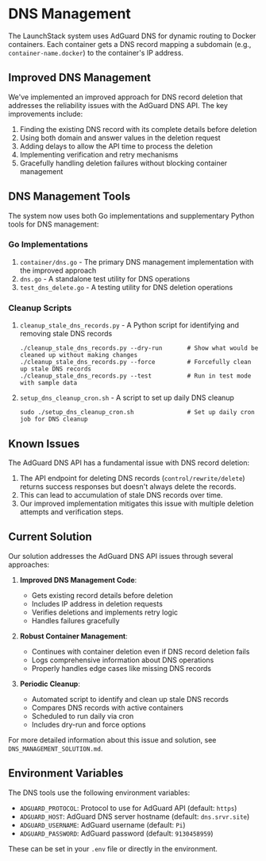 # DNS Management

The LaunchStack system uses AdGuard DNS for dynamic routing to Docker containers. Each container gets a DNS record mapping a subdomain (e.g., `container-name.docker`) to the container's IP address.

## Improved DNS Management

We've implemented an improved approach for DNS record deletion that addresses the reliability issues with the AdGuard DNS API. The key improvements include:

1. Finding the existing DNS record with its complete details before deletion
2. Using both domain and answer values in the deletion request
3. Adding delays to allow the API time to process the deletion
4. Implementing verification and retry mechanisms
5. Gracefully handling deletion failures without blocking container management

## DNS Management Tools

The system now uses both Go implementations and supplementary Python tools for DNS management:

### Go Implementations

1. `container/dns.go` - The primary DNS management implementation with the improved approach
2. `dns.go` - A standalone test utility for DNS operations
3. `test_dns_delete.go` - A testing utility for DNS deletion operations

### Cleanup Scripts

1. `cleanup_stale_dns_records.py` - A Python script for identifying and removing stale DNS records
   ```
   ./cleanup_stale_dns_records.py --dry-run       # Show what would be cleaned up without making changes
   ./cleanup_stale_dns_records.py --force         # Forcefully clean up stale DNS records
   ./cleanup_stale_dns_records.py --test          # Run in test mode with sample data
   ```

2. `setup_dns_cleanup_cron.sh` - A script to set up daily DNS cleanup
   ```
   sudo ./setup_dns_cleanup_cron.sh               # Set up daily cron job for DNS cleanup
   ```

## Known Issues

The AdGuard DNS API has a fundamental issue with DNS record deletion:

1. The API endpoint for deleting DNS records (`control/rewrite/delete`) returns success responses but doesn't always delete the records.
2. This can lead to accumulation of stale DNS records over time.
3. Our improved implementation mitigates this issue with multiple deletion attempts and verification steps.

## Current Solution

Our solution addresses the AdGuard DNS API issues through several approaches:

1. **Improved DNS Management Code**:
   - Gets existing record details before deletion
   - Includes IP address in deletion requests
   - Verifies deletions and implements retry logic
   - Handles failures gracefully

2. **Robust Container Management**:
   - Continues with container deletion even if DNS record deletion fails
   - Logs comprehensive information about DNS operations
   - Properly handles edge cases like missing DNS records

3. **Periodic Cleanup**:
   - Automated script to identify and clean up stale DNS records
   - Compares DNS records with active containers
   - Scheduled to run daily via cron
   - Includes dry-run and force options

For more detailed information about this issue and solution, see `DNS_MANAGEMENT_SOLUTION.md`.

## Environment Variables

The DNS tools use the following environment variables:

- `ADGUARD_PROTOCOL`: Protocol to use for AdGuard API (default: `https`)
- `ADGUARD_HOST`: AdGuard DNS server hostname (default: `dns.srvr.site`)
- `ADGUARD_USERNAME`: AdGuard username (default: `Pi`)
- `ADGUARD_PASSWORD`: AdGuard password (default: `9130458959`)

These can be set in your `.env` file or directly in the environment. 